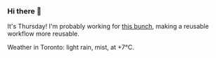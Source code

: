 ### Hi there :wave:

It's Thursday! I'm probably working for [this bunch](https://github.com/kohofinancial), making a reusable workflow more reusable.

Weather in Toronto: light rain, mist, at +7°C.
